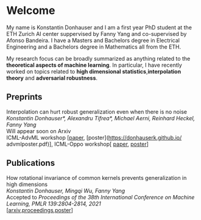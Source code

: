 # Welcome
My name is Konstantin Donhauser and I am a first year PhD student at the ETH Zurich AI center suppervised by Fanny Yang and co-supervised by Afonso Bandeira. 
I have a Masters and Bachelors degree in Electrical Engineering and a Bachelors degree in Mathematics all from the ETH.<br/>

My research focus can be broadly summarized as anything related to the **theoretical aspects of machine learning**. In particular, I have recently worked on topics related to **high dimensional statistics**,**interpolation theory** and **adversarial robustness**. 

## Preprints
Interpolation can hurt robust generalization even when there is no noise
*Konstantin Donhauser\*, Alexandru Tifrea\*, Michael Aerni, Reinhard Heckel, Fanny Yang*\
Will appear soon on Arxiv\
ICML-AdvML workshop [[paper](https://openreview.net/forum?id=ujQKWaxFkrL), [poster](https://donhauserk.github.io/ advmlposter.pdf)], ICML-Oppo workshop[ [paper](https://donhauserk.github.io/OPPO_camera_ready.pdf), [poster](https://donhauserk.github.io/Oppo_linreg_poster.pdf)]



## Publications
How rotational invariance of common kernels prevents generalization in high dimensions\
*Konstantin Donhauser, Mingqi Wu, Fanny Yang*\
Accepted to *Proceedings of the 38th International Conference on Machine Learning, PMLR 139:2804-2814, 2021*\
[[arxiv](https://arxiv.org/abs/2104.04244),[proceedings](http://proceedings.mlr.press/v139/donhauser21a.html),[poster](https://donhauserk.github.io/Kernel_paper_21_poster.pdf)]
